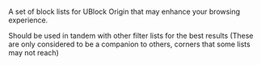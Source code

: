 A set of block lists for UBlock Origin that may enhance your browsing experience.

Should be used in tandem with other filter lists for the best results (These are only considered to be a companion to others, corners that some lists may not reach)
